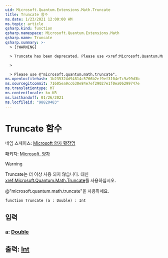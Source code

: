 ```yaml
---
uid: Microsoft.Quantum.Extensions.Math.Truncate
title: Truncate 함수
ms.date: 1/23/2021 12:00:00 AM
ms.topic: article
qsharp.kind: function
qsharp.namespace: Microsoft.Quantum.Extensions.Math
qsharp.name: Truncate
qsharp.summary: >-
  > [!WARNING]

  > Truncate has been deprecated. Please use <xref:Microsoft.Quantum.Math.Truncate> instead.

  >

  > Please use @"microsoft.quantum.math.truncate".
ms.openlocfilehash: 1b235324d94814c5766b2ef9ef3104e7c9a99d3b
ms.sourcegitcommit: 71605ea9cc630e84e7ef29027e1f0ea06299747e
ms.translationtype: MT
ms.contentlocale: ko-KR
ms.lasthandoff: 01/26/2021
ms.locfileid: "98820483"
---
```

# <a name="truncate-function"></a>Truncate 함수

네임 스페이스: [Microsoft 양자 확장명](xref:Microsoft.Quantum.Extensions.Math)

패키지: [Microsoft. 양자](https://nuget.org/packages/Microsoft.Quantum.QSharp.Core)


> [!WARNING]
> Truncate는 더 이상 사용 되지 않습니다. 대신 <xref:Microsoft.Quantum.Math.Truncate>를 사용하십시오.
>
> @"microsoft.quantum.math.truncate"을 사용하세요.



```qsharp
function Truncate (a : Double) : Int
```


## <a name="input"></a>입력

### <a name="a--double"></a>a: [Double](xref:microsoft.quantum.lang-ref.double)





## <a name="output--int"></a>출력: [Int](xref:microsoft.quantum.lang-ref.int)

